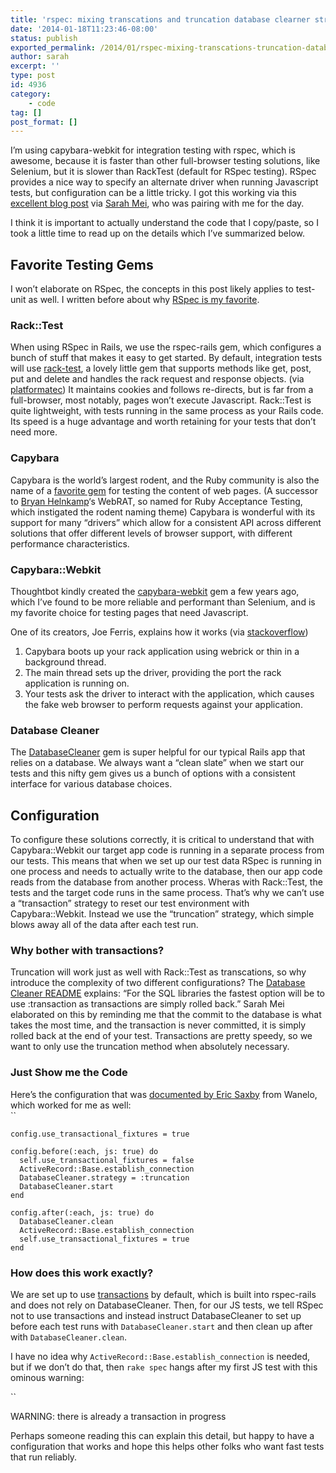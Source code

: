 ```yaml
---
title: 'rspec: mixing transcations and truncation database clearner strategies'
date: '2014-01-18T11:23:46-08:00'
status: publish
exported_permalink: /2014/01/rspec-mixing-transcations-truncation-database-clearner-strategies
author: sarah
excerpt: ''
type: post
id: 4936
category:
    - code
tag: []
post_format: []
---
```

I’m using capybara-webkit for integration testing with rspec, which is awesome, because it is faster than other full-browser testing solutions, like Selenium, but it is slower than RackTest (default for RSpec testing). RSpec provides a nice way to specify an alternate driver when running Javascript tests, but configuration can be a little tricky. I got this working via this [excellent blog post](http://www.livinginthepast.org/2013/11/24/today-we-went-to-the-bad-place.html) via [Sarah Mei](https://twitter.com/sarahmei), who was pairing with me for the day.

I think it is important to actually understand the code that I copy/paste, so I took a little time to read up on the details which I’ve summarized below.

Favorite Testing Gems
---------------------

I won’t elaborate on RSpec, the concepts in this post likely applies to test-unit as well. I written before about why [RSpec is my favorite](https://www.ultrasaurus.com/2011/04/on-choosing-rspec-as-a-test-framework/).

### Rack::Test

When using RSpec in Rails, we use the rspec-rails gem, which configures a bunch of stuff that makes it easy to get started. By default, integration tests will use [rack-test](https://github.com/brynary/rack-test), a lovely little gem that supports methods like get, post, put and delete and handles the rack request and response objects. (via [platformatec](http://blog.plataformatec.com.br/2012/06/improving-the-integration-between-capybara-and-rspec/)) It maintains cookies and follows re-directs, but is far from a full-browser, most notably, pages won’t execute Javascript. Rack::Test is quite lightweight, with tests running in the same process as your Rails code. Its speed is a huge advantage and worth retaining for your tests that don’t need more.

### Capybara

Capybara is the world’s largest rodent, and the Ruby community is also the name of a [favorite gem](https://github.com/jnicklas/capybara) for testing the content of web pages. (A successor to [Bryan Helnkamp](https://twitter.com/brynary)‘s WebRAT, so named for Ruby Acceptance Testing, which instigated the rodent naming theme) Capybara is wonderful with its support for many “drivers” which allow for a consistent API across different solutions that offer different levels of browser support, with different performance characteristics.

### Capybara::Webkit

Thoughtbot kindly created the [capybara-webkit](https://github.com/thoughtbot/capybara-webkit) gem a few years ago, which I’ve found to be more reliable and performant than Selenium, and is my favorite choice for testing pages that need Javascript.

One of its creators, Joe Ferris, explains how it works (via [stackoverflow](http://stackoverflow.com/questions/15945349/database-cleaner-issue-with-capybara-webkit))

1. Capybara boots up your rack application using webrick or thin in a background thread.
2. The main thread sets up the driver, providing the port the rack application is running on.
3. Your tests ask the driver to interact with the application, which causes the fake web browser to perform requests against your application.

### Database Cleaner

The [DatabaseCleaner](https://github.com/bmabey/database_cleaner) gem is super helpful for our typical Rails app that relies on a database. We always want a “clean slate” when we start our tests and this nifty gem gives us a bunch of options with a consistent interface for various database choices.

Configuration
-------------

To configure these solutions correctly, it is critical to understand that with Capybara::Webkit our target app code is running in a separate process from our tests. This means that when we set up our test data RSpec is running in one process and needs to actually write to the database, then our app code reads from the database from another process. Wheras with Rack::Test, the tests and the target code runs in the same process. That’s why we can’t use a “transaction” strategy to reset our test environment with Capybara::Webkit. Instead we use the “truncation” strategy, which simple blows away all of the data after each test run.

### Why bother with transactions?

Truncation will work just as well with Rack::Test as transcations, so why introduce the complexity of two different configurations? The [Database Cleaner README](https://github.com/bmabey/database_cleaner) explains: “For the SQL libraries the fastest option will be to use :transaction as transactions are simply rolled back.” Sarah Mei elaborated on this by reminding me that the commit to the database is what takes the most time, and the transaction is never committed, it is simply rolled back at the end of your test. Transactions are pretty speedy, so we want to only use the truncation method when absolutely necessary.

### Just Show me the Code

Here’s the configuration that was [documented by Eric Saxby](http://www.livinginthepast.org/2013/11/24/today-we-went-to-the-bad-place.html) from Wanelo, which worked for me as well:  
``

```
config.use_transactional_fixtures = true

config.before(:each, js: true) do
  self.use_transactional_fixtures = false
  ActiveRecord::Base.establish_connection
  DatabaseCleaner.strategy = :truncation
  DatabaseCleaner.start
end

config.after(:each, js: true) do
  DatabaseCleaner.clean
  ActiveRecord::Base.establish_connection
  self.use_transactional_fixtures = true
end

```

### How does this work exactly?

We are set up to use [transactions](https://relishapp.com/rspec/rspec-rails/docs/transactions) by default, which is built into rspec-rails and does not rely on DatabaseCleaner. Then, for our JS tests, we tell RSpec not to use transactions and instead instruct DatabaseCleaner to set up before each test runs with `DatabaseCleaner.start` and then clean up after with `DatabaseCleaner.clean`.

I have no idea why `ActiveRecord::Base.establish_connection` is needed, but if we don’t do that, then `rake spec` hangs after my first JS test with this ominous warning:

``

WARNING: there is already a transaction in progress

Perhaps someone reading this can explain this detail, but happy to have a configuration that works and hope this helps other folks who want fast tests that run reliably.